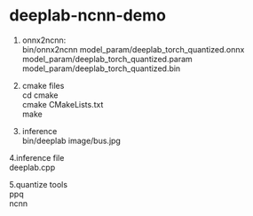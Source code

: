 # deeplab-ncnn-demo

1. onnx2ncnn:  
  bin/onnx2ncnn model_param/deeplab_torch_quantized.onnx model_param/deeplab_torch_quantized.param model_param/deeplab_torch_quantized.bin  
  
2. cmake files  
   cd cmake  
   cmake CMakeLists.txt  
   make  
     
3. inference  
   bin/deeplab image/bus.jpg  
     
4.inference file     
  deeplab.cpp  
    
5.quantize tools  
  ppq  
  ncnn  
